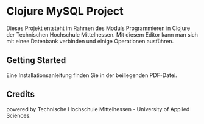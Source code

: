 # Clojure MySQL Project

Dieses Projekt entsteht im Rahmen des Moduls Programmieren in Clojure der Technischen Hochschule Mittelhessen. 
Mit diesem Editor kann man sich mit einee Datenbank verbinden und einige Operationen ausführen. 

## Getting Started

Eine Installationsanleitung finden Sie in der beiliegenden PDF-Datei.

## Credits

powered by Technische Hochschule Mittelhessen - University of Applied Sciences.